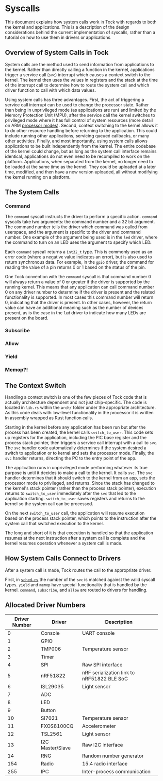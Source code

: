# Syscalls

This document explains how [system
calls](https://en.wikipedia.org/wiki/System_call) work in Tock with regards
to both the kernel and applications. This is a description of the design
considerations behind the current implementation of syscalls, rather than a
tutorial on how to use them in drivers or applications.

## Overview of System Calls in Tock

System calls are the method used to send information from applications to the
kernel. Rather than directly calling a function in the kernel, applications
trigger a service call (`svc`) interrupt which causes a context switch to the
kernel. The kernel then uses the values in registers and the stack at the time
of the interrupt call to determine how to route the system call and which
driver function to call with which data values.

Using system calls has three advantages. First, the act of triggering a service
call interrupt can be used to change the processor state. Rather than being in
unprivileged mode (as applications are run) and limited by the Memory
Protection Unit (MPU), after the service call the kernel switches to privileged
mode where it has full control of system resources (more detail on ARM
[processor
modes](http://infocenter.arm.com/help/index.jsp?topic=/com.arm.doc.dui0553a/CHDIGFCA.html)).
Second, context switching to the kernel allows it to do other resource handling
before returning to the application. This could include running other
applications, servicing queued callbacks, or many other activities. Finally,
and most importantly, using system calls allows applications to be built
independently from the kernel. The entire codebase of the kernel could change,
but as long as the system call interface remains identical, applications do not
even need to be recompiled to work on the platform. Applications, when
separated from the kernel, no longer need to be loaded at the same time as the
kernel. They could be uploaded at a later time, modified, and then have a new
version uploaded, all without modifying the kernel running on a platform.


## The System Calls

### Command

The `command` syscall instructs the driver to perform a specific action.
`command` syscalls take two arguments: the command number and a 32 bit
argument. The command number tells the driver which command was called from
userspace, and the argument is specific to the driver and command number.
One example of the argument being used is in the `led` driver, where the
command to turn on an LED uses the argument to specify which LED.

Each `command` syscall returns a `int32_t` type. This is commonly used as an
error code (where a negative value indicates an error), but is also used to
return synchronous data. For example, in the `gpio` driver, the command for
reading the value of a pin returns 0 or 1 based on the status of the pin.

One Tock convention with the `command` syscall is that command number 0 will always
return a value of 0 or greater if the driver is supported by the running kernel.
This means that any application can call command number 0 on any driver number
to determine if the driver is present and the related functionality is supported.
In most cases this command number will return 0, indicating that the driver
is present. In other cases, however, the return value can have an additional
meaning such as the number of devices present, as is the case in the `led` driver
to indicate how many LEDs are present on the board.

### Subscribe

### Allow

### Yield

### Memop?!


## The Context Switch

Handling a context switch is one of the few pieces of Tock code that is
actually architecture dependent and not just chip-specific. The code is located
in `lib.rs` within the `arch/` folder under the appropriate architecture. As
this code deals with low-level functionality in the processor it is written in
assembly wrapped as Rust function calls.

Starting in the kernel before any application has been run but after the
process has been created, the kernel calls `switch_to_user`. This code sets up
registers for the application, including the PIC base register and the process
stack pointer, then triggers a service call interrupt with a call to `svc`.
The `svc` handler code automatically determines if the system desired a switch
to application or to kernel and sets the processor mode. Finally, the `svc`
handler returns, directing the PC to the entry point of the app.

The application runs in unprivileged mode performing whatever its true purpose
is until it decides to make a call to the kernel. It calls `svc`. The `svc`
handler determines that it should switch to the kernel from an app, sets the
processor mode to privileged, and returns. Since the stack has changed to the
kernel's stack pointer (rather than the process stack pointer), execution
returns to `switch_to_user` immediately after the `svc` that led to the
application starting. `switch_to_user` saves registers and returns to the
kernel so the system call can be processed.

On the next `switch_to_user` call, the application will resume execution based
on the process stack pointer, which points to the instruction after the system
call that switched execution to the kernel.

The long and short of it is that execution is handled so that the application
resumes at the next instruction after a system call is complete and the kernel
resumes operation whenever a system call is made.


## How System Calls Connect to Drivers

After a system call is made, Tock routes the call to the appropriate driver.

First, in [`sched.rs`](../kernel/src/sched.rs) the number of the `svc` is
matched against the valid syscall types. `yield` and `memop` have special
functionality that is handled by the kernel. `command`, `subscribe`, and
`allow` are routed to drivers for handling.





## Allocated Driver Numbers

| Driver Number | Driver           | Description                                |
|---------------|------------------|--------------------------------------------|
| 0             | Console          | UART console                               |
| 1             | GPIO             |                                            |
| 2             | TMP006           | Temperature sensor                         |
| 3             | Timer            |                                            |
| 4             | SPI              | Raw SPI interface                          |
| 5             | nRF51822         | nRF serialization link to nRF51822 BLE SoC |
| 6             | ISL29035         | Light sensor                               |
| 7             | ADC              |                                            |
| 8             | LED              |                                            |
| 9             | Button           |                                            |
| 10            | SI7021           | Temperature sensor                         |
| 11            | FXOS8100CQ       | Accelerometer                              |
| 12            | TSL2561          | Light sensor                               |
| 13            | I2C Master/Slave | Raw I2C interface                          |
| 14            | RNG              | Random number generator                    |
| 154           | Radio            | 15.4 radio interface                       |
| 255           | IPC              | Inter-process communication                |


